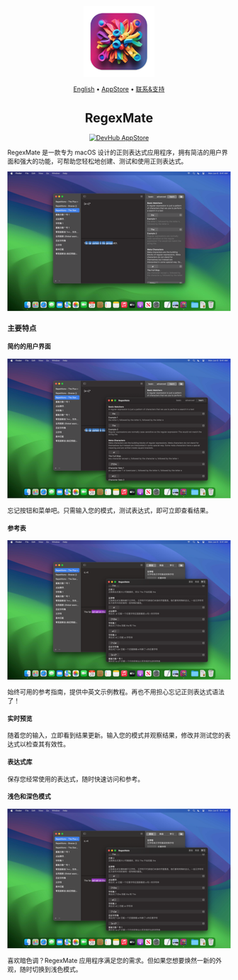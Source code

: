 <div align="center">
	<br />
	<br />
	<img src="./assets/logo.png" alt="DevHub LOGO" width="160" height="160">
  <p>
		<a href="./README.md">English</a> • 
    <a target="_blank" href="https://apps.apple.com/app/devhub/id6479819388">AppStore</a> • 
		<a target="_blank" href="https://wangchujiang.com/#/contact">联系&支持</a>
  </p>
	<h1>RegexMate</h1>
  <!--rehype:style=border: 0;-->
  <p>
    <a target="_blank" href="https://apps.apple.com/app/devhub/id6479819388" title="DevHub AppStore"><img alt="DevHub AppStore" src="https://tools.applemediaservices.com/api/badges/download-on-the-mac-app-store/black/en-us?size=250x83&amp;releaseDate=1705968000" height="51">
    </a>
  </p>
</div>

RegexMate 是一款专为 macOS 设计的正则表达式应用程序，拥有简洁的用户界面和强大的功能，可帮助您轻松地创建、测试和使用正则表达式。

![DevHub screenshots-1](./assets/screenshots-1.png)

### 主要特点

#### 简约的用户界面

![DevHub screenshots-2](./assets/screenshots-2.png)

忘记按钮和菜单吧。只需输入您的模式，测试表达式，即可立即查看结果。

#### 参考表

![DevHub screenshots-3](./assets/screenshots-3.png)

始终可用的参考指南，提供中英文示例教程。再也不用担心忘记正则表达式语法了！

#### 实时预览

随着您的输入，立即看到结果更新。输入您的模式并观察结果，修改并测试您的表达式以检查其有效性。

#### 表达式库

保存您经常使用的表达式，随时快速访问和参考。

#### 浅色和深色模式

![DevHub screenshots-4](./assets/screenshots-3.png)

喜欢暗色调？RegexMate 应用程序满足您的需求。但如果您想要焕然一新的外观，随时切换到浅色模式。
